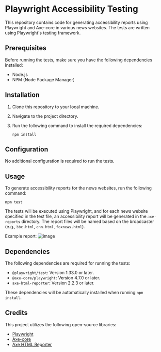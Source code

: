 # Playwright Accessibility Testing

This repository contains code for generating accessibility reports using Playwright and Axe-core in various news websites. The tests are written using Playwright's testing framework.

## Prerequisites

Before running the tests, make sure you have the following dependencies installed:

- Node.js
- NPM (Node Package Manager)

## Installation

1. Clone this repository to your local machine.
2. Navigate to the project directory.
3. Run the following command to install the required dependencies:

   ```
   npm install
   ```

## Configuration

No additional configuration is required to run the tests.

## Usage

To generate accessibility reports for the news websites, run the following command:

```
npm test
```

The tests will be executed using Playwright, and for each news website specified in the test file, an accessibility report will be generated in the `axe-reports` directory. The report files will be named based on the broadcaster (e.g., `bbc.html`, `cnn.html`, `foxnews.html`).

Example report:
![image](https://github.com/colin-c6/Playwright-Accessibility-Testing/assets/35725601/94c592c4-178e-4e48-8902-2291001d31e2)


## Dependencies

The following dependencies are required for running the tests:

- `@playwright/test`: Version 1.33.0 or later.
- `@axe-core/playwright`: Version 4.7.0 or later.
- `axe-html-reporter`: Version 2.2.3 or later.

These dependencies will be automatically installed when running `npm install`.

## Credits

This project utilizes the following open-source libraries:

- [Playwright](https://playwright.dev/)
- [Axe-core](https://github.com/dequelabs/axe-core)
- [Axe HTML Reporter](https://github.com/dequelabs/axe-html-reporter)
